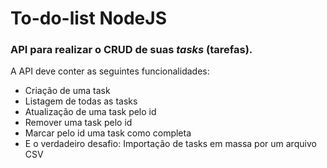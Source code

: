 # To-do-list NodeJS

### API para realizar o CRUD de suas *tasks* (tarefas).

A API deve conter as seguintes funcionalidades:
- Criação de uma task
- Listagem de todas as tasks
- Atualização de uma task pelo id
- Remover uma task pelo id
- Marcar pelo id uma task como completa 
- E o verdadeiro desafio: Importação de tasks em massa por um arquivo CSV
